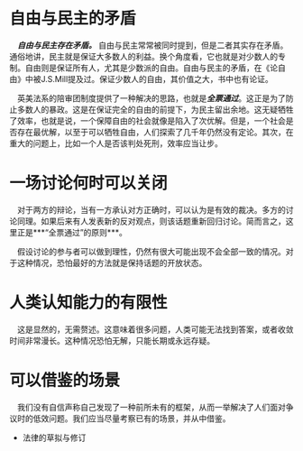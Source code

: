 # 自由与民主的矛盾

&emsp;***自由与民主存在矛盾。*** 自由与民主常常被同时提到，但是二者其实存在矛盾。通俗地讲，民主就是保证大多数人的利益。换个角度看，它也就是对少数人的专制。自由则是保证所有人，尤其是少数派的自由。自由与民主的矛盾，在《论自由》中被J.S.Mill提及过。保证少数人的自由，其价值之大，书中也有论证。

&emsp;英美法系的陪审团制度提供了一种解决的思路，也就是***全票通过***。这正是为了防止多数人的暴政。这是在保证完全的自由的前提下，为民主留出余地。这无疑牺牲了效率，也就是说，一个保障自由的社会就像是陷入了次优解。但是，一个社会是否存在最优解，以至于可以牺牲自由，人们探索了几千年仍然没有定论。其次，在重大的问题上，比如一个人是否该判处死刑，效率应当让步。


# 一场讨论何时可以关闭

&emsp;对于两方的辩论，当有一方承认对方正确时，可以认为是有效的裁决。多方的讨论同理。如果后来有人发表新的反对观点，则该话题重新回归讨论。简而言之，这里正是***“全票通过”的原则***。

&emsp;假设讨论的参与者可以做到理性，仍然有很大可能出现不会全部一致的情况。对于这种情况，恐怕最好的方法就是保持话题的开放状态。


# 人类认知能力的有限性

&emsp;这是显然的，无需赘述。这意味着很多问题，人类可能无法找到答案，或者收敛时间非常漫长。这种情况恐怕无解，只能长期或永远存疑。

# 可以借鉴的场景

&emsp;我们没有自信声称自己发现了一种前所未有的框架，从而一举解决了人们面对争议时的低效问题。我们应当尽量考察已有的场景，并从中借鉴。

- 法律的草拟与修订